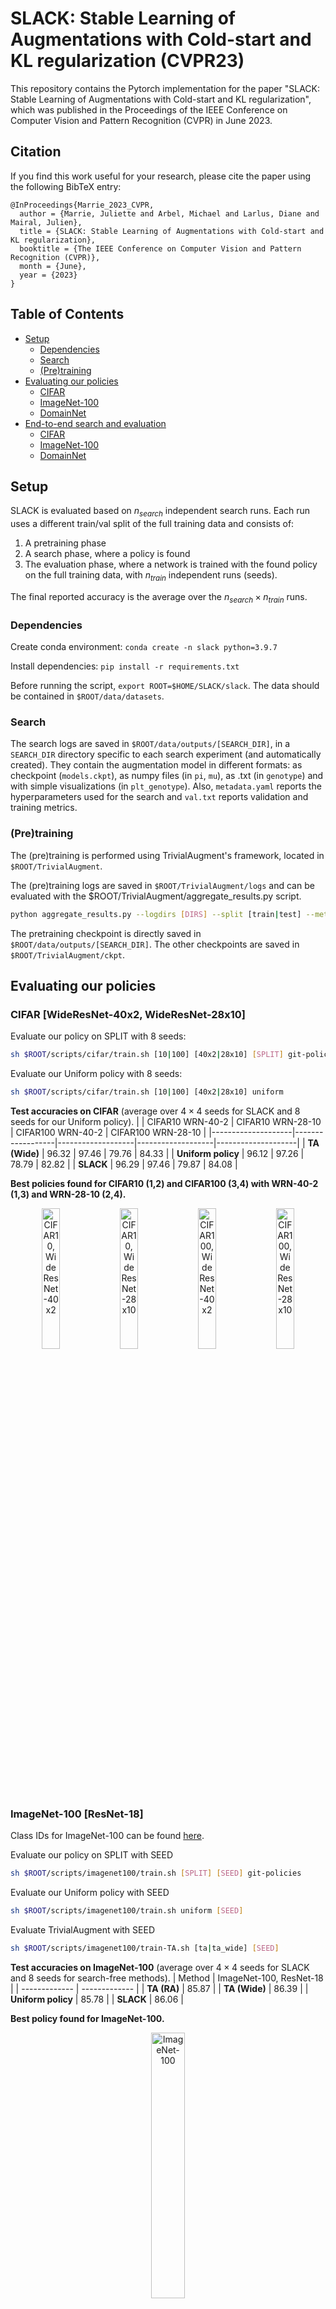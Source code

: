 # SLACK: Stable Learning of Augmentations with Cold-start and KL regularization (CVPR23)

This repository contains the Pytorch implementation for the paper "SLACK: Stable Learning of Augmentations with Cold-start and KL regularization", which was published in the Proceedings of the IEEE Conference on Computer Vision and Pattern Recognition (CVPR) in June 2023.

## Citation

If you find this work useful for your research, please cite the paper using the following BibTeX entry:

```
@InProceedings{Marrie_2023_CVPR,
  author = {Marrie, Juliette and Arbel, Michael and Larlus, Diane and Mairal, Julien},
  title = {SLACK: Stable Learning of Augmentations with Cold-start and KL regularization},
  booktitle = {The IEEE Conference on Computer Vision and Pattern Recognition (CVPR)},
  month = {June},
  year = {2023}
}
```

## Table of Contents
- [Setup](#setup)
   - [Dependencies](#dependencies)
   - [Search](#search)
   - [(Pre)training](#pretraining)
- [Evaluating our policies](#evaluation)
   - [CIFAR](#cifar)
   - [ImageNet-100](#imagenet-100)
   - [DomainNet](#domainnet)
- [End-to-end search and evaluation](#end-to-end)
   - [CIFAR](#cifar-1)
   - [ImageNet-100](#imagenet-100-1)
   - [DomainNet](#domainnet-1)

## Setup <a name="setup"></a>

SLACK is evaluated based on $n_{search}$ independent search runs. Each run uses a different train/val split of the full training data and consists of: 

1. A pretraining phase
2. A search phase, where a policy is found
3. The evaluation phase, where a network is trained with the found policy on the full training data, with $n_{train}$ independent runs (seeds).

The final reported accuracy is the average over the $n_{search} \times n_{train}$ runs.

### Dependencies <a name="dependencies"></a>

Create conda environment: `conda create -n slack python=3.9.7`

Install dependencies: `pip install -r requirements.txt`

Before running the script, `export ROOT=$HOME/SLACK/slack`.
The data should be contained in `$ROOT/data/datasets`.

### Search <a name="search"></a>

The search logs are saved in `$ROOT/data/outputs/[SEARCH_DIR]`, in a `SEARCH_DIR` directory specific to each search experiment (and automatically created). They contain the augmentation model in different formats: as checkpoint (`models.ckpt`), as numpy files (in `pi`, `mu`), as .txt (in `genotype`) and with simple visualizations (in `plt_genotype`). Also, `metadata.yaml` reports the hyperparameters used for the search and `val.txt` reports validation and training metrics.

### (Pre)training <a name="pretraining"></a>

The (pre)training is performed using TrivialAugment's framework, located in `$ROOT/TrivialAugment`.

The (pre)training logs are saved in `$ROOT/TrivialAugment/logs` and can be evaluated with the $ROOT/TrivialAugment/aggregate_results.py script.
```bash
python aggregate_results.py --logdirs [DIRS] --split [train|test] --metric [top1|top5|loss] --step [STEP]
```

The pretraining checkpoint is directly saved in `$ROOT/data/outputs/[SEARCH_DIR]`. The other checkpoints are saved in `$ROOT/TrivialAugment/ckpt`.


## Evaluating our policies <a name="evaluation"></a>

### CIFAR [WideResNet-40x2, WideResNet-28x10] <a name="cifar"></a>

Evaluate our policy on SPLIT with 8 seeds:
```bash
sh $ROOT/scripts/cifar/train.sh [10|100] [40x2|28x10] [SPLIT] git-policies
```

Evaluate our Uniform policy with 8 seeds:
```bash
sh $ROOT/scripts/cifar/train.sh [10|100] [40x2|28x10] uniform
```

**Test accuracies on CIFAR** (average over $4\times 4$ seeds for SLACK and $8$ seeds for our Uniform policy).
|                    | CIFAR10 WRN-40-2 | CIFAR10 WRN-28-10 | CIFAR100 WRN-40-2 | CIFAR100 WRN-28-10 |
|--------------------|------------------|-------------------|-------------------|--------------------|
| **TA (Wide)**      | 96.32 | 97.46 | 79.76 | 84.33 |
| **Uniform policy** | 96.12 | 97.26 | 78.79 | 82.82 |
| **SLACK**          | 96.29 | 97.46 | 79.87 | 84.08 |

**Best policies found for CIFAR10 (1,2) and CIFAR100 (3,4) with WRN-40-2 (1,3) and WRN-28-10 (2,4).**
<p align="center">
  <img alt="CIFAR10, WideResNet-40x2" src="slack/checkpoints/cifar/pies/c10-40x2-s1.png?raw=true" title="CIFAR10, WideResNet-40x2" width="24%">
  <img alt="CIFAR10, WideResNet-28x10" src="slack/checkpoints/cifar/pies/c10-28x10-s2.png?raw=true" title="CIFAR10, WideResNet-28x10" width="24%">
  <img alt="CIFAR100, WideResNet-40x2" src="slack/checkpoints/cifar/pies/c100-40x2-s2.png?raw=true" title="CIFAR100, WideResNet-40x2" width="24%">
  <img alt="CIFAR100, WideResNet-28x10" src="slack/checkpoints/cifar/pies/c100-28x10-s3.png?raw=true"  title="CIFAR100, WideResNet-28x10" width="24%">
</p>

### ImageNet-100 [ResNet-18] <a name="imagenet-100"></a>                                                                 

Class IDs for ImageNet-100 can be found [here](https://github.com/HobbitLong/CMC/blob/master/imagenet100.txt).

Evaluate our policy on SPLIT with SEED
```bash
sh $ROOT/scripts/imagenet100/train.sh [SPLIT] [SEED] git-policies
```

Evaluate our Uniform policy with SEED
```bash
sh $ROOT/scripts/imagenet100/train.sh uniform [SEED]
```

Evaluate TrivialAugment with SEED
```bash
sh $ROOT/scripts/imagenet100/train-TA.sh [ta|ta_wide] [SEED]
```

**Test accuracies on ImageNet-100** (average over $4\times 4$ seeds for SLACK and $8$ seeds for search-free methods).
| Method  | ImageNet-100, ResNet-18 |
| ------------- | ------------- |
| **TA (RA)**  | 85.87  |
| **TA (Wide)**  | 86.39  |
| **Uniform policy**  | 85.78  |
| **SLACK**  | 86.06  |

**Best policy found for ImageNet-100.**
<p align="center">
  <img alt="ImageNet-100" src="slack/checkpoints/imagenet100/pies/s0.png?raw=true" title="ImageNet-100, ResNet-18" width="33%">
</p>


### DomainNet [ResNet-18] <a name="domainnet"></a>

DomainNet is a dataset commonly used for domain generalization that contains 345 classes of images from six different domains: painting, clipart, sketch, infograph, quickdraw, real. 
It can be downloaded from the [DomainBed](https://github.com/facebookresearch/DomainBed) suite.

**Download**

We evaluate on the six domains, with a reduced version of 50,000 training images for the two largest (real, quickdraw) and use the remaining of the data for testing. For the other domains, we isolate 20% of the data for testing. The filenames belonging to the train/test splits are stored in `$ROOT/domein_net_splits/`.
Use the following script to separatesthe data into training and testing folders for a DOMAIN from {painting, clipart, sketch, infograph, quidraw, real}:
```bash
python domain_net_splits/split_dataset.py --data_dir data/datasets/domain_net/[DOMAINET] --train_id domain_net_splits/npz/[DOMAIN]_train.npz
```

**Evaluation**

Evaluate our policy on SPLIT with SEED
```bash
sh $ROOT/scripts/domainnet/train.sh [DOMAIN] [SPLIT] [SEED] git-policies
```

Evaluate our Uniform policy with SEED
```bash
sh $ROOT/scripts/domainnet/train.sh [DOMAIN] uniform [SEED]
```

Evaluate TrivialAugment with SEED
```bash
sh $ROOT/scripts/domainnet/train-TA.sh [DOMAIN] [ta_imagenet|ta_cifar|ta_imagenet_wide|ta_cifar_wide] [SEED]
```

**Test accuracies on DomainNet** (average over $4\times 4$ seeds for SLACK and $8$ seeds for search-free methods).
| Method                  | Real-50k | Quickdraw-50k | Inforgraph | Sketch | Painting | Clipart | Average |
|-------------------------|----------|---------------|------------|--------|----------|---------|---------|
| **DomainBed**               | 62.54    | 66.54         | 26.76      | 59.54  | 58.31    | 66.23   | 57.23   |
| **TA (RA) ImageNet**        | 70.85    | 67.85         | **35.24**  | 65.63  | 64.75    | 70.29   | 62.43   |
| **TA (Wide) ImageNet**      | **71.56**    | 68.60         | **35.44**  | **66.21**  | **65.15**    | 71.19   | **63.03**   |
| **TA (RA) CIFAR**           | 70.28    | 68.35         | 33.85      | 64.13  | 64.73    | 70.33   | 61.94   |
| **TA (Wide) CIFAR**         | 71.12    | **69.29**         | 34.21      | 65.52  | 64.81    | 71.01   | 62.66   |
| **Uniform policy**          | 70.37    | 68.27         | 34.11      | 65.22  | 63.97    | 72.26   | 62.37   |
| **SLACK**                   | 71.00    | 68.14         | 34.78      | 65.41  | 64.83    | **72.65**   | 62.80   |


**Best policies found for Sketch (left), Clipart (center) and Painting (right).**
<p align="center">
  <img alt="Sketch" src="slack/checkpoints/domainnet/pies/sketch-s3.png?raw=true" title="Sketch" width="32%">
  <img alt="Clipart" src="slack/checkpoints/domainnet/pies/clipart-s3.png?raw=true" title="Clipart" width="32%">
  <img alt="Painting" src="slack/checkpoints/domainnet/pies/painting-s2.png?raw=true" title="Painting" width="32%">
</p>

## End-to-end search and evaluation <a name="end-to-end"></a>

### CIFAR [WideResNet-40x2, WideResNet-28x10] <a name="cifar-1"></a>

1. Pretrain on SPLIT
    ```bash
    sh $ROOT/scripts/cifar/pretrain.sh [10|100] [40x2|28x10] [SPLIT]
    ```

2. Search on SPLIT
    ```bash
    sh $ROOT/scripts/cifar/search.sh [10|100] [40x2|28x10] [SPLIT]
    ```

3. Evaluate on 4 seeds for SPLIT
    ```bash
    sh $ROOT/scripts/cifar/train.sh [10|100] [40x2|28x10] [SPLIT]
    ```

You can also run our ablations (no-kl, warm-start, unrolled, pi-only, mu-only):
    ```bash
    sh $ROOT/scripts/cifar/search.sh [10|100] [40x2|28x10] [SPLIT] [ABLATION]
    ```

### ImageNet-100 [ResNet-18] <a name="imagenet-100-1"></a>                                                                       

1. Pretrain on SPLIT
    ```bash
    sh $ROOT/scripts/imagenet100/pretrain.sh [SPLIT]
    ```

2. Search on SPLIT
    ```bash
    sh $ROOT/scripts/imagenet100/search.sh [SPLIT]
    ```

3. Evaluate on SPLIT with SEED
    ```bash
    sh $ROOT/scripts/imagenet100/train.sh [SPLIT] [SEED]
    ```

### DomainNet [ResNet-18] <a name="domainnet-1"></a>

1. Pretrain on SPLIT
    ```bash
    sh $ROOT/scripts/domainnet/pretrain.sh [DOMAIN] [SPLIT]
    ```

2. Search on SPLIT
    ```bash
    sh $ROOT/scripts/domainnet/search.sh [DOMAIN] [SPLIT]
    ```

3. Evaluate on SPLIT with SEED
    ```bash
    sh $ROOT/scripts/domainnet/train.sh [DOMAIN] [SPLIT] [SEED]
    ```
